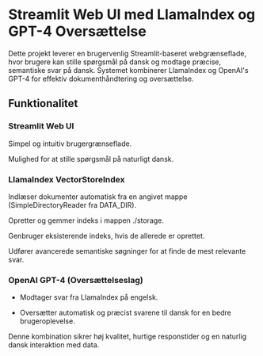 # Streamlit Web UI med LlamaIndex og GPT-4 Oversættelse

Dette projekt leverer en brugervenlig Streamlit-baseret webgrænseflade, hvor brugere kan stille spørgsmål på dansk og modtage præcise, semantiske svar på dansk. Systemet kombinerer LlamaIndex og OpenAI's GPT-4 for effektiv dokumenthåndtering og oversættelse.

## Funktionalitet

### Streamlit Web UI

Simpel og intuitiv brugergrænseflade.

Mulighed for at stille spørgsmål på naturligt dansk.

### LlamaIndex VectorStoreIndex

Indlæser dokumenter automatisk fra en angivet mappe (SimpleDirectoryReader fra DATA_DIR).

Opretter og gemmer indeks i mappen ./storage.

Genbruger eksisterende indeks, hvis de allerede er oprettet.

Udfører avancerede semantiske søgninger for at finde de mest relevante svar.

### OpenAI GPT-4 (Oversættelseslag)

- Modtager svar fra LlamaIndex på engelsk.

- Oversætter automatisk og præcist svarene til dansk for en bedre brugeroplevelse.

Denne kombination sikrer høj kvalitet, hurtige responstider og en naturlig dansk interaktion med data.
